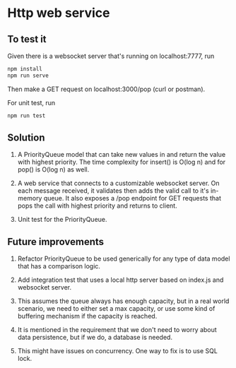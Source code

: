 # Http web service

## To test it

Given there is a websocket server that's running on localhost:7777, run

``` bash
npm install
npm run serve
```

Then make a GET request on localhost:3000/pop (curl or postman).

For unit test, run

``` bash
npm run test
```

## Solution

1. A PriorityQueue model that can take new values in and return the value with highest priority. The time complexity for insert() is O(log n) and for pop() is O(log n) as well.

2. A web service that connects to a customizable websocket server. On each message received, it validates then adds the valid call to it's in-memory queue. It also exposes a /pop endpoint for GET requests that pops the call with highest priority and returns to client.

3. Unit test for the PriorityQueue.

## Future improvements

1. Refactor PriorityQueue to be used generically for any type of data model that has a comparison logic.

2. Add integration test that uses a local http server based on index.js and websocket server.

3. This assumes the queue always has enough capacity, but in a real world scenario, we need to either set a max capacity, or use some kind of buffering mechanism if the capacity is reached.

4. It is mentioned in the requirement that we don't need to worry about data persistence, but if we do, a database is needed.

5. This might have issues on concurrency. One way to fix is to use SQL lock.
